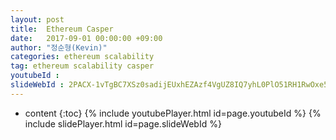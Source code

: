 ```yaml
---
layout: post
title:  Ethereum Casper
date:   2017-09-01 00:00:00 +09:00
author: "정순형(Kevin)"
categories: ethereum scalability
tag: ethereum scalability casper
youtubeId :
slideWebId : 2PACX-1vTgBC7XSz0sadijEUxhEZAzf4VgUZ8IQ7yhL0PlO51RH1RwOxe5BabZCQIxr_fztz35_k0wGw30bIon
---
```

* content
{:toc}
{% include youtubePlayer.html id=page.youtubeId %}
{% include slidePlayer.html id=page.slideWebId %}
